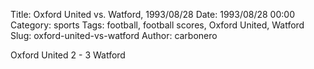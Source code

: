 Title: Oxford United vs. Watford, 1993/08/28
Date: 1993/08/28 00:00
Category: sports
Tags: football, football scores, Oxford United, Watford
Slug: oxford-united-vs-watford
Author: carbonero


Oxford United 2 - 3 Watford
